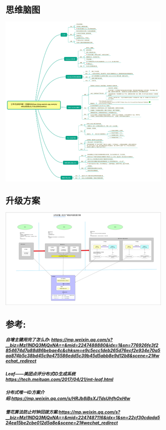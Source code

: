 # 思维脑图
![](分布式系统中唯一主键.png)
# 升级方案
![](美团分布式唯一ID方案.png)
# 参考:
##### 自增主键用完了怎么办: https://mp.weixin.qq.com/s?__biz=MzI1NDQ3MjQxNA==&mid=2247488880&idx=1&sn=776926fe3f2854674d7a88d86bebae4c&chksm=e9c5ecc1deb265d76ecf2e934e70a5aa874b5c38bd45c9a475586edd5c39b45d5abb8e9d12b8&scene=21#wechat_redirect
##### Leaf——美团点评分布式ID生成系统 https://tech.meituan.com/2017/04/21/mt-leaf.html
##### 分布式唯一ID方案介绍:https://mp.weixin.qq.com/s/HRJb8iBsXJTdsUhfhOxHlw
##### 雪花算法防止时钟回拨方案:https://mp.weixin.qq.com/s?__biz=MzI1NDQ3MjQxNA==&mid=2247487116&idx=1&sn=22cf30cdada524ea15be2cbe012d5a8e&scene=21#wechat_redirect